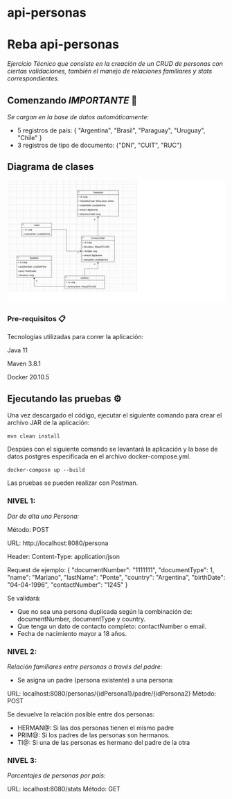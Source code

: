 # api-personas

# Reba api-personas

_Ejercicio Técnico que consiste en la creación de un CRUD de personas con ciertas validaciones, también el manejo de relaciones familiares y stats correspondientes._

## Comenzando *IMPORTANTE* 🚀

_Se cargan en la base de datos automáticamente:_
- 5 registros de país: { "Argentina", "Brasil", "Paraguay", "Uruguay", "Chile" }
- 3 registros de tipo de documento: {"DNI", "CUIT", "RUC"}

## Diagrama de clases  

![alt text](https://github.com/marianoponte/adviters-virtual-wallet/blob/main/diagrama_solucion.png)

### Pre-requisitos 📋

Tecnologías utilizadas para correr la aplicación:

Java 11

Maven 3.8.1

Docker 20.10.5

## Ejecutando las pruebas ⚙️

Una vez descargado el código, ejecutar el siguiente comando para crear el archivo JAR de la aplicación:
```
mvn clean install
```

Despúes con el siguiente comando se levantará la aplicación y la base de datos postgres especificada en el archivo docker-compose.yml.
```
docker-compose up --build
```

Las pruebas se pueden realizar con Postman.

### NIVEL 1: 

_Dar de alta una Persona:_

Método: POST

URL: http://localhost:8080/persona

Header: Content-Type: application/json

Request de ejemplo: 
{
    "documentNumber": "1111111",
    "documentType": 1,
    "name": "Mariano",
    "lastName": "Ponte",
    "country": "Argentina",
    "birthDate": "04-04-1996",
    "contactNumber": "1245"
}

Se validará:
- Que no sea una persona duplicada según la combinación de: documentNumber, documentType y country.
- Que tenga un dato de contacto completo: contactNumber o email.
- Fecha de nacimiento mayor a 18 años.

### NIVEL 2: 

_Relación familiares entre personas a través del padre:_

- Se asigna un padre (persona existente) a una persona:

URL: localhost:8080/personas/{idPersona1}/padre/{idPersona2}
Método: POST

Se devuelve la relación posible entre dos personas:
- HERMAN@: Si las dos personas tienen el mismo padre
- PRIM@: Si los padres de las personas son hermanos.
- TI@: Si una de las personas es hermano del padre de la otra

### NIVEL 3: 

_Porcentajes de personas por país:_

URL: localhost:8080/stats
Método: GET
